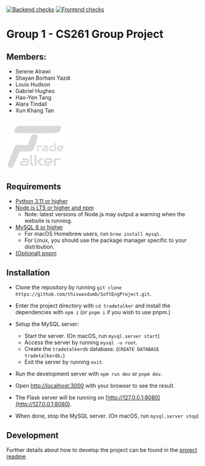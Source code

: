 [![Backend checks](https://github.com/thiswasdumb/SoftEngProject/actions/workflows/backend.yaml/badge.svg)](https://github.com/thiswasdumb/SoftEngProject/actions/workflows/backend.yaml) [![Frontend checks](https://github.com/thiswasdumb/SoftEngProject/actions/workflows/frontend.yaml/badge.svg)](https://github.com/thiswasdumb/SoftEngProject/actions/workflows/frontend.yaml)

# Group 1 - CS261 Group Project

## Members: 
- Serene Alrawi 
- Shayan Borhani Yazdi 
- Louis Hudson 
- Gabriel Hughes 
- Hao-Yen Tang 
- Alara Tindall
- Xun Khang Tan

<br>
<img src="/tradetalker/public/images/logo.png" alt="TradeTalker" width="150"/>

## Requirements
- [Python 3.11 or higher](https://www.python.org/downloads/)
- [Node.js LTS or higher and npm](https://docs.npmjs.com/downloading-and-installing-node-js-and-npm)
    - Note: latest versions of Node.js may output a warning when the website is running.
- [MySQL 8 or higher](https://dev.mysql.com/downloads/mysql/])
    - For macOS Homebrew users, run `brew install mysql`.
    - For Linux, you should use the package manager specific to your distribution.
- [(Optional) pnpm](https://pnpm.io/installation)

## Installation
- Clone the repository by running `git clone https://github.com/thiswasdumb/SoftEngProject.git`.
- Enter the project directory with `cd tradetalker` and install the dependencies with `npm i` (or `pnpm i` if you wish to use pnpm.)
- Setup the MySQL server:
    - Start the server. (On macOS, run `mysql.server start`)
    - Access the server by running `mysql -u root`.
    - Create the `tradetalkerdb` database. (`CREATE DATABASE tradetalkerdb;`)
    - Exit the server by running `exit`.

- Run the development server with `npm run dev` or `pnpm dev`.
- Open [http://localhost:3000](http://localhost:3000) with your browser to see the result.
- The Flask server will be running on [http://127.0.0.1:8080](http://127.0.0.1:8080).
- When done, stop the MySQL server. (On macOS, run `mysql.server stop`)

## Development
Further details about how to develop the project can be found in the [project readme](https://github.com/thiswasdumb/SoftEngProject/blob/main/tradetalker/README.md).